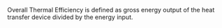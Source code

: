 ﻿Overall Thermal Efficiency is defined as gross energy output of the heat transfer device divided by the energy input.
